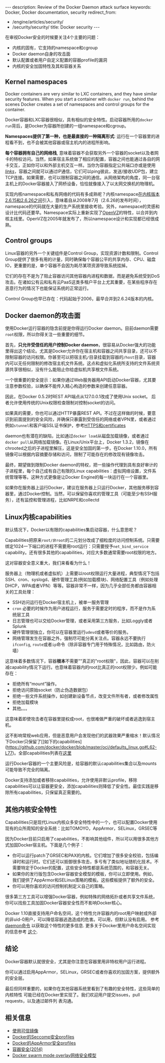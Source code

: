 --- description: Review of the Docker Daemon attack surface keywords: Docker,
Docker documentation,  security redirect_from:
- /engine/articles/security/
- /security/security/ title: Docker security ---

在审视Docker安全的时候要关注4个主要的问题：

 - 内核的固有，它支持的namespace和cgroup
 - Docker daemon自身的攻击面
 - 默认配置或者用户自定义配置的容器profile的漏洞
 - 内核的安全加固特性及其和容器关系

## Kernel namespaces

Docker containers are very similar to LXC containers, and they have similar
security features. When you start a container with `docker run`, behind the
scenes Docker creates a set of namespaces and control groups for the container.

Docker容器和LXC容器很相似，具有相似的安全特性。启动容器所用的`docker
run`背后，是Docker为容器所创建的一组namespace和cgroup。

**Namespaces提供了第一种，也是最直接的一种隔离形式**:
运行在一个容器里的进程看不到，也不会被其他容器或宿主机内的进程所影响。

**每个容器拥有自己的网络栈**,
意味着容器不会获取另外一个容器的socket以及者网卡的特权访问。当然，如果宿主系统做了相应的配置，容器之间也能通过各自的网卡交互，正如你可以和外部主机交互一样。当你为容器指定公共端口亦或是使用[*links*](../userguide/networking/default_network/dockerlinks.md)，容器之间就可以通过IP通信，它们可以ping彼此，发送/接收UDP包，建立TCP连接。如果需要，也可以限制容器之间的通信。从网络架构的角度，同一台宿主机上的Docker容器接入了网桥设备，恰恰就像接入了以太网交换机的物理机。

实现内核namespace和私有网络的代码有多成熟呢？内核namespace[在内核版本2.6.15和2.6.26之间](http://man7.org/linux/man-pages/man7/namespaces.7.html)引入，意味着自从2008年7月（2.6.26的发布时间），namespace的代码就在大量的生产系统里接收考验。另外，namespace的灵感和设计比代码还要早。Namespace实际上重新实现了[OpenVZ](
http://en.wikipedia.org/wiki/OpenVZ)的特性，以合并到内核主线里。OpenVZ在2005年就发布了，所以namespace设计和实现都已经很成熟。

## Control groups

Linux容器的另外一个关键组件是Control Group，实现资源计数和限制。Control
Group提供了很多有用的计量，同时确保每个容器公平的共享内存、CPU、磁盘IO，更重要的是，单个容器不会因为耗尽某项资源导致系统挂掉。

它们的存在不是为了阻止容器访问其他容器内进程和数据，而是避免系统受到DoS攻击。在诸如公有云和私有云PaaS这类多租户平台上尤其重要，在某些程序存在恶意行为的情况下也能保证系统的正常运行。

Control Group也早已存在：代码起始于2006，最早合并到2.6.24版本的内核。

## Docker daemon的攻击面

使用Docker运行容器的隐含前提是你得运行Docker
daemon。目前daemon需要`root`权限，所以你得关注一些重要的细节。

首先，**只允许受信任的用户控制Docker
daemon**，很容易从Docker强大的功能里得出这个结论。尤其是Docker允许你在宿主机和容器之间共享目录，还可以不限制容器的访问权限。你甚至可以把宿主机`/`目录挂载到容器的`/host`目录，容器内可以无任何限制的修改宿主机文件系统。这点和虚拟化系统所支持的文件系统资源共享很相似，没有什么能阻止你给虚拟机共享根文件系统。

一个很重要的安全提示：如果你通过Web服务器用API启动Docker容器，尤其要注意参数校验，以确保不能传入精心构造的参数来创建任意容器。

因此，在Docker 0.5.2时REST API端点从127.0.0.1改成了使用Unix socket。
后者允许使用传统的Unix权限检查限制对控制socket的访问。

如果真的需要，你也可以通过HTTP暴露REST
API。不过在这样做的时候，要意识到前面提到的安全风险，并确保只暴露到受信任的网络或者VPN里，或者通过例如`stunnel`和客户端SSL证书保护，参考[HTTPS和certificates](https.md)

daemon也有潜在的缺陷，比如通过`docker load`从磁盘加载镜像，或者通过`docker
pull`从网络加载镜像。在Linux/Unix平台上，Docker
1.3.2，镜像在chrooted之后的子进程里解压，这是安全加固的第一步。在Docker
1.10.0，所有镜像可以根据内容摘要存储和访问，限制了可能存在的修改现有镜像攻击。

最终，期望做到限制Docker
daemon的特权，把一些操作代理到具有良好审计的子进程里，每个自己成有自己有限的Linux
capabilities：虚拟网络设置，文件系统管理等等。这种方式更像是让Docker
Engine的每一块运行在一个容器里。

如果你在服务器上运行Docker，建议在服务器上只运行Docker，其他服务移到容器里，通过Docker控制。当然，可以保留你喜欢的管理工具（可能至少有SSH服务），还有监控和管理进程，比如NRPE和collectd

## Linux内核capabilities

默认情况下，Docker以有限的capabilities集启动容器，什么意思呢？

Capabilities把原来`root/非root`的二元划分改成了细粒度的访问控制系统。只需要绑定1024一下端口的进程不需要用root运行：只需要授予`net_bind_service`
capability。还有很多其他的capabilities，对应大多数通常需要root权限的地方。

这对容器安全意义重大，我们来看看为什么！

服务器上（物理机或者虚拟机）上需要以root权限运行大量进程，典型情况下包括SSH、cron、syslogd、硬件管理工具(例如加载模块)、网络配置工具（例如处理DHCP，WPA或者VPN）等等。容器非常不一样，因为几乎全部任务都由容器相关的工具处理：

 - SSH访问运行在Docker宿主机上，被单一服务管理
 - `cron` 必要的时候作为用户进程运行，服务于需要定时的程序，而不是作为系统层工具
 - 日志管理也可以交给Docker管理，或者采用第三方服务，比如Loggly或者Splunk
 - 硬件管理很独立，你可以在容器里运行`udevd`或者等价的服务。
 - 网络管理发生在容器之外，强制尽可能分离关注点。容器永远不要执行`ifconfig`,
   `route`或者`ip`命令（除非容器专门用于特殊情况，比如路由，防火墙）

这意味着多数情况下，容器**根本**不需要""真正的"root权限"，因此，容器可以在削减capability情况下运行。也意味着容器内的root比真正的root权限少。例如可能存在：

 - 拒绝所有“mount”操作。
 - 拒绝访问原始socket（防止伪造数据包）
 - 拒绝一些文件系统操作，如创建新设备节点，改变文件所有者，或者修改属性
 - 拒绝加载模块
 - 其他。。。

这意味着即使攻击者在容器里提权成root，也很难做严重的破坏或者逃逸到宿主机。

这不影响常规web应用，但是恶意用户会发现他们的武器效果严重缩水！默认情况下Docker只保留了[]如下的capabilities](https://github.com/docker/docker/blob/master/oci/defaults_linux.go#L62-L77)。全部capabilities列表在[这里](http://man7.org/linux/man-pages/man7/capabilities.7.html)

运行Docker容器的一个主要风险是，给容器的默认capabilities集合以及mounts可能导致不完全的隔离。

Docker支持添加或者移除capabilities，允许使用非默认profile，移除capabilities可以让容器更安全，添加capabilities则降低了安全性。最佳实践是移除所有capabilities，只保留真正需要的。

## 其他内核安全特性

Capabilities只是现代Linux内核众多安全特性中的一个，也可以配置Docker使用现有的众所周知的安全系统：比如TOMOYO，AppArmor，SELinux，GRSEC等

因为Docker目前只启用了capabilities，不影响其他组件，所以可以用很多其他方式加固Docker宿主机。下面是几个例子：
 - 你可以运行patch了GRSEC和PAX的内核。它们增加了很多安全校验，包括编译时和运行时。它们还可以抵御很多攻击，多亏有了类似地址随机化技术。不需要特定于Docker的配置，这些安全特性都是系统范围的，和容器无关。
 - 如果你的发行版包含Docker容器安全模型的模板，你可以立即使用。例如，我们提供了AppArmor和SELinux策略的模板。这些模板提供了额外的安全。
 - 你可以用你喜欢的访问控制机制定义自己的策略。

很多第三方工具可以增强Docker容器，例如特殊的网络拓扑或者共享文件系统，你可以找些工具加固Docker容器安全性而不影响Docker核心。

Docker
1.10直接支持用户命名空间，这个特性允许容器内的root用户映射成外部的非uid-0用户，可以降低容器逃逸造成的危害。可以用，但默认没有启用。 参考[daemon命令](../reference/commandline/dockerd.md#daemon-user-namespace-options) 以获取这个特性的更多信息.  更多关于Docker里用户命名空间实现的信息参考 <a href="https://integratedcode.us/2015/10/13/user-namespaces-have-arrived-in-docker/" target="_blank">这个</a>.

## 结论

Docker容器默认就很安全，尤其是你注意在容器里用非特权用户运行进程。

你可以通过启用AppArmor，SELinux，GRSEC或者你喜欢的加固方案，提供额外的安全层。

最后但同样重要的，如果你在其他容器系统里看到了有趣的安全特性，这些简单的内核特性
可能已经在Docker里实现了。我们欢迎用户提交issues，pull requests，以及通过邮件列
表沟通。

## 相关信息

* [使用可信镜像](../security/trust/index.md)
* [Docker的Seccomp安全profiles](../security/seccomp.md)
* [Docker的AppArmor安全profiles](../security/apparmor.md)
* [容器安全(2014)](https://medium.com/@ewindisch/on-the-security-of-containers-2c60ffe25a9e)
* [Docker swarm mode overlay网络安全模型](../userguide/networking/overlay-security-model.md)

